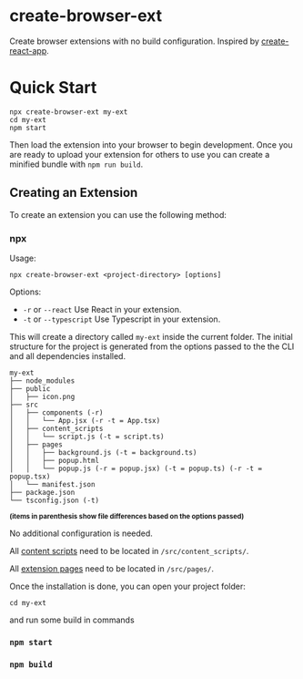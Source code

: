 # create-browser-ext

Create browser extensions with no build configuration. Inspired by [create-react-app](https://github.com/facebook/create-react-app).

# Quick Start

```
npx create-browser-ext my-ext
cd my-ext
npm start
```

Then load the extension into your browser to begin development. Once you are ready to upload your extension for others to use you can create a minified bundle with `npm run build`.

## Creating an Extension

To create an extension you can use the following method:

### npx

Usage:

```
npx create-browser-ext <project-directory> [options]
```

Options:

- `-r` or `--react` Use React in your extension.
- `-t` or `--typescript` Use Typescript in your extension.

This will create a directory called `my-ext` inside the current folder. The initial structure for the project is generated from the options passed to the the CLI and all dependencies installed.

```
my-ext
├── node_modules
├── public
│   ├── icon.png
├── src
│   ├── components (-r)
│   │   └── App.jsx (-r -t = App.tsx)
│   ├── content_scripts
│   │   └── script.js (-t = script.ts)
│   ├── pages
│   │   ├── background.js (-t = background.ts)
│   │   ├── popup.html
│   │   └── popup.js (-r = popup.jsx) (-t = popup.ts) (-r -t = popup.tsx)
│   └── manifest.json
├── package.json
└── tsconfig.json (-t)
```

<sub>**(items in parenthesis show file differences based on the options passed)**</sub>

No additional configuration is needed.

All [content scripts](https://developer.mozilla.org/en-US/docs/Mozilla/Add-ons/WebExtensions/Content_scripts) need to be located in `/src/content_scripts/`.

All [extension pages](https://developer.mozilla.org/en-US/docs/Mozilla/Add-ons/WebExtensions/user_interface/Extension_pages) need to be located in `/src/pages/`.

Once the installation is done, you can open your project folder:

```
cd my-ext
```

and run some build in commands

### `npm start`

### `npm build`
